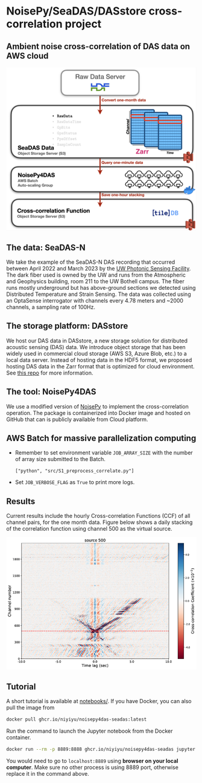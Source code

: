 # NoisePy/SeaDAS/DASstore cross-correlation project
## Ambient noise cross-correlation of DAS data on AWS cloud

![map](./figures/seadas-aws-noisepy.png)

## The data: SeaDAS-N
We take the example of the SeaDAS-N DAS recording that occurred between April 2022 and March 2023 by the [UW Photonic Sensing Facility](https://psf.uw.edu). The dark fiber used is owned by the UW and runs from the Atmospheric and Geophysics building, room 211 to the UW Bothell campus. The fiber runs mostly underground but has above-ground sections we detected using Distributed Temperature and Strain Sensing. The data was collected using an OptaSense interrogator with channels every 4.78 meters and ~2000 channels, a sampling rate of 100Hz.

## The storage platform: DASstore
We host our DAS data in DASstore, a new storage solution for distributed acoustic sensing (DAS) data. We introduce object storage that has been widely used in commercial cloud storage (AWS S3, Azure Blob, etc.) to a local data server. Instead of hosting data in the HDF5 format, we proposed hosting DAS data in the Zarr format that is optimized for cloud environment. See [this repo](https://github.com/niyiyu/DASstore) for more information.

## The tool: NoisePy4DAS
We use a modified version of [NoisePy](https://github.com/mdenolle/NoisePy) to implement the cross-correlation operation. The package is containerized into Docker image and hosted on GitHub that can is publicly available from Cloud platform.

## AWS Batch for massive parallelization computing
* Remember to set environment variable `JOB_ARRAY_SIZE` with the number of array size submitted to the Batch.
    ```
    ["python", "src/S1_preprocess_correlate.py"]
    ```

* Set `JOB_VERBOSE_FLAG` as `True` to print more logs.

## Results
Current results include the hourly Cross-correlation Functions (CCF) of all channel pairs, for the one month data. Figure below shows a daily stacking of the correlation function using channel 500 as the virtual source.

![map](./figures/seadas-aws-ccf.png)

## Tutorial
A short tutorial is available at [notebooks/](./notebooks/example_NoisePy4DAS_SeaDAS-N.ipynb). If you have Docker, you can also pull the image from 
```bash
docker pull ghcr.io/niyiyu/noisepy4das-seadas:latest
```

Run the command to launch the Jupyter notebook from the Docker container.
```bash
docker run --rm -p 8889:8888 ghcr.io/niyiyu/noisepy4das-seadas jupyter notebook --ip 0.0.0.0
```
You would need to go to `localhost:8889` using **browser on your local computer**. Make sure no other process is using 8889 port, otherwise replace it in the command above.
